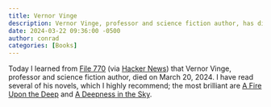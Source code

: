 ```yaml
---
title: Vernor Vinge
description: Vernor Vinge, professor and science fiction author, has died.
date: 2024-03-22 09:36:00 -0500
author: conrad
categories: [Books]
---
```


Today I learned from [File 770](https://file770.com/vernor-vinge-1944-2024/)
(via [Hacker News](https://news.ycombinator.com/)) that Vernor Vinge, professor
and science fiction author, died on March 20, 2024. I have read several of his
novels, which I highly recommend; the most brilliant are [A Fire Upon the
Deep](https://us.macmillan.com/books/9781250237750/afireuponthedeep) and [A
Deepness in the Sky](https://us.macmillan.com/books/9781429915090/adeepnessinthesky).

